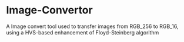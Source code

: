 # Image-Convertor
A Image convert tool used to transfer images from RGB_256 to RGB_16, using a HVS-based enhancement of Floyd-Steinberg algorithm
